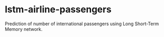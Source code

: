 # lstm-airline-passengers
Prediction of number of international passengers using Long Short-Term Memory network.
